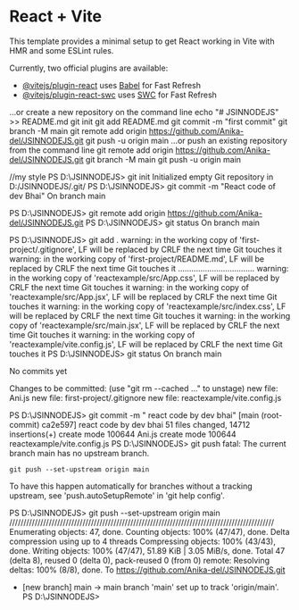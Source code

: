 # React + Vite

This template provides a minimal setup to get React working in Vite with HMR and some ESLint rules.

Currently, two official plugins are available:

- [@vitejs/plugin-react](https://github.com/vitejs/vite-plugin-react/blob/main/packages/plugin-react/README.md) uses [Babel](https://babeljs.io/) for Fast Refresh
- [@vitejs/plugin-react-swc](https://github.com/vitejs/vite-plugin-react-swc) uses [SWC](https://swc.rs/) for Fast Refresh




…or create a new repository on the command line
echo "# JSINNODEJS" >> README.md
git init
git add README.md
git commit -m "first commit"
git branch -M main
git remote add origin https://github.com/Anika-del/JSINNODEJS.git
git push -u origin main
…or push an existing repository from the command line
git remote add origin https://github.com/Anika-del/JSINNODEJS.git
git branch -M main
git push -u origin main


//my style 
PS D:\JSINNODEJS> git init
Initialized empty Git repository in D:/JSINNODEJS/.git/
PS D:\JSINNODEJS> git commit -m "React code of dev Bhai"
On branch main  


PS D:\JSINNODEJS> git remote add origin https://github.com/Anika-del/JSINNODEJS.git
PS D:\JSINNODEJS> git status
On branch main

PS D:\JSINNODEJS> git add .
warning: in the working copy of 'first-project/.gitignore', LF will be replaced by CRLF the next time Git touches it
warning: in the working copy of 'first-project/README.md', LF will be replaced by CRLF the next time Git touches it
..................................
warning: in the working copy of 'reactexample/src/App.css', LF will be replaced by CRLF the next time Git touches it
warning: in the working copy of 'reactexample/src/App.jsx', LF will be replaced by CRLF the next time Git touches it
warning: in the working copy of 'reactexample/src/index.css', LF will be replaced by CRLF the next time Git touches it
warning: in the working copy of 'reactexample/src/main.jsx', LF will be replaced by CRLF the next time Git touches it
warning: in the working copy of 'reactexample/vite.config.js', LF will be replaced by CRLF the next time Git touches it
PS D:\JSINNODEJS> git status
On branch main

No commits yet

Changes to be committed:
  (use "git rm --cached <file>..." to unstage)
        new file:   Ani.js
        new file:   first-project/.gitignore
        new file:   reactexample/vite.config.js

PS D:\JSINNODEJS> git commit -m " react code by dev bhai"
[main (root-commit) ca2e597]  react code by dev bhai
 51 files changed, 14712 insertions(+)
 create mode 100644 Ani.js
 create mode 100644 reactexample/vite.config.js
PS D:\JSINNODEJS> git push
fatal: The current branch main has no upstream branch.

    git push --set-upstream origin main

To have this happen automatically for branches without a tracking
upstream, see 'push.autoSetupRemote' in 'git help config'.

PS D:\JSINNODEJS> git push --set-upstream origin main
//////////////////////////////////////////////////////////////////////////////////////////////
Enumerating objects: 47, done.
Counting objects: 100% (47/47), done.
Delta compression using up to 4 threads
Compressing objects: 100% (43/43), done.
Writing objects: 100% (47/47), 51.89 KiB | 3.05 MiB/s, done.
Total 47 (delta 8), reused 0 (delta 0), pack-reused 0 (from 0)
remote: Resolving deltas: 100% (8/8), done.
To https://github.com/Anika-del/JSINNODEJS.git
 * [new branch]      main -> main
branch 'main' set up to track 'origin/main'.
PS D:\JSINNODEJS> 